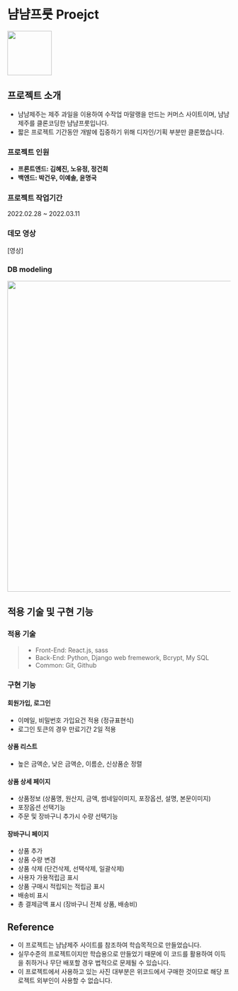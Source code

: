# 냠냠프룻 Proejct

<img src="https://user-images.githubusercontent.com/96276152/158007141-d2c590c8-1e24-405c-80ba-63716ac6a6f8.jpg" width="100" height="100">  

## 프로젝트 소개

- 냠냠제주는 제주 과일을 이용하여 수작업 마말랭을 만드는 커머스 사이트이며, 냠냠제주를 클론코딩한 냠냠프룻입니다.
- 짧은 프로젝트 기간동안 개발에 집중하기 위해 디자인/기획 부분만 클론했습니다.

### 프로젝트 인원

- **프론트엔드: 김혜진, 노유정, 정건희**  
- **백엔드: 박건우, 이예솔, 윤명국**

### 프로젝트 작업기간

2022.02.28 ~ 2022.03.11

### 데모 영상

[영상]

### DB modeling

<img src="https://user-images.githubusercontent.com/96276152/158007694-1f2f1826-f8bb-46ca-ba95-073c8e8a9769.png" width="1200" height="700">

## 적용 기술 및 구현 기능

### 적용 기술

> - Front-End: React.js, sass
> - Back-End: Python, Django web fremework, Bcrypt, My SQL
> - Common: Git, Github

### 구현 기능

#### 회원가입, 로그인

- 이메일, 비밀번호 가입요건 적용 (정규표현식)
- 로그인 토큰의 경우 만료기간 2일 적용

#### 상품 리스트

- 높은 금액순, 낮은 금액순, 이름순, 신상품순 정렬

#### 상품 상세 페이지

- 상품정보 (상품명, 원산지, 금액, 썸네일이미지, 포장옵션, 설명, 본문이미지)
- 포장옵션 선택기능
- 주문 및 장바구니 추가시 수량 선택기능

#### 장바구니 페이지

- 상품 추가
- 상품 수량 변경
- 상품 삭제 (단건삭제, 선택삭제, 일괄삭제)
- 사용자 가용적립금 표시
- 상품 구매시 적립되는 적립금 표시
- 배송비 표시
- 총 결제금액 표시 (장바구니 전체 상품, 배송비)


## Reference
- 이 프로젝트는 냠냠제주 사이트를 참조하여 학습목적으로 만들었습니다.
- 실무수준의 프로젝트이지만 학습용으로 만들었기 때문에 이 코드를 활용하여 이득을 취하거나 무단 배포할 경우 법적으로 문제될 수 있습니다.
- 이 프로젝트에서 사용하고 있는 사진 대부분은 위코드에서 구매한 것이므로 해당 프로젝트 외부인이 사용할 수 없습니다.
